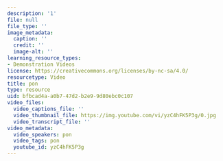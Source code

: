 ```yaml
---
description: '1'
file: null
file_type: ''
image_metadata:
  caption: ''
  credit: ''
  image-alt: ''
learning_resource_types:
- Demonstration Videos
license: https://creativecommons.org/licenses/by-nc-sa/4.0/
resourcetype: Video
title: pon
type: resource
uid: bfbcad4a-a0b7-47d2-b2e9-9d80ebc0c107
video_files:
  video_captions_file: ''
  video_thumbnail_file: https://img.youtube.com/vi/yzC4hFK5P3g/0.jpg
  video_transcript_file: ''
video_metadata:
  video_speakers: pon
  video_tags: pon
  youtube_id: yzC4hFK5P3g
---
```

